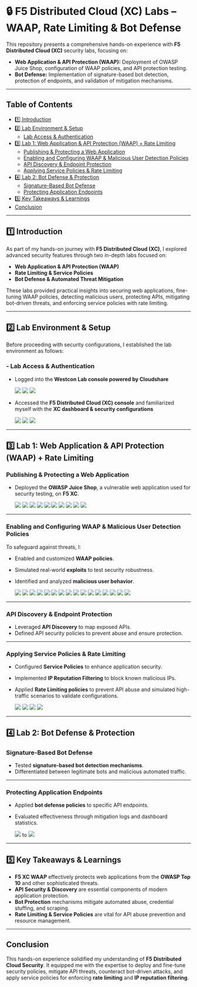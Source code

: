 # 🔒 F5 Distributed Cloud (XC) Labs – WAAP, Rate Limiting & Bot Defense  

This repository presents a comprehensive hands-on experience with **F5 Distributed Cloud (XC)** security labs, focusing on:  
   - **Web Application & API Protection (WAAP):** Deployment of OWASP Juice Shop, configuration of WAAP policies, and API protection testing.  
   - **Bot Defense:** Implementation of signature-based bot detection, protection of endpoints, and validation of mitigation mechanisms.  

---

##  Table of Contents  

- [1️⃣ Introduction](#1️⃣-introduction)  
- [2️⃣ Lab Environment & Setup](#2️⃣-lab-environment--setup)  
  - [Lab Access & Authentication](#-lab-access--authentication)  
- [3️⃣ Lab 1: Web Application & API Protection (WAAP) + Rate Limiting](#3️⃣-lab-1-web-application--api-protection-waap--rate-limiting)  
  - [Publishing & Protecting a Web Application](#publishing--protecting-a-web-application)  
  - [Enabling and Configuring WAAP & Malicious User Detection Policies](#enabling-and-configuring-waap--malicious-user-detection-policies)  
  - [API Discovery & Endpoint Protection](#api-discovery--endpoint-protection)  
  - [Applying Service Policies & Rate Limiting](#applying-service-policies--rate-limiting)  
- [4️⃣ Lab 2: Bot Defense & Protection](#4️⃣-lab-2-bot-defense--protection)  
  - [Signature-Based Bot Defense](#signature-based-bot-defense)  
  - [Protecting Application Endpoints](#protecting-application-endpoints)  
- [5️⃣ Key Takeaways & Learnings](#5️⃣-key-takeaways--learnings)  
- [Conclusion](#conclusion)  

---

## **1️⃣ Introduction**  
As part of my hands-on journey with **F5 Distributed Cloud (XC)**, I explored advanced security features through two in-depth labs focused on:  

- **Web Application & API Protection (WAAP)**  
- **Rate Limiting & Service Policies**  
- **Bot Defense & Automated Threat Mitigation**  

These labs provided practical insights into securing web applications, fine-tuning WAAP policies, detecting malicious users, protecting APIs, mitigating bot-driven threats, and enforcing service policies with rate limiting.  

---

## **2️⃣ Lab Environment & Setup**  

Before proceeding with security configurations, I established the lab environment as follows:  

### **- Lab Access & Authentication**  
- Logged into the **Westcon Lab console powered by Cloudshare**  

  <img src="Images/1.png">  
  <img src="Images/2.png">  
  <img src="Images/3.png">  

- Accessed the **F5 Distributed Cloud (XC) console** and familiarized myself with the **XC dashboard & security configurations**  

  <img src="Images/4.png">  
  <img src="Images/5.png">  
  <img src="Images/6.png">  

---

## **3️⃣ Lab 1: Web Application & API Protection (WAAP) + Rate Limiting**  

### **Publishing & Protecting a Web Application**  
- Deployed the **OWASP Juice Shop**, a vulnerable web application used for security testing, on **F5 XC**.  

  <img src="Images/7.png">  
  <img src="Images/8.png">  
  <img src="Images/9.png">  
  <img src="Images/10.png">  
  <img src="Images/11.png">  
  <img src="Images/12.png">  
  <img src="Images/13.png">  
  <img src="Images/14.png">  
  <img src="Images/15.png">  
  <img src="Images/16.png">  

---

### **Enabling and Configuring WAAP & Malicious User Detection Policies**  
To safeguard against threats, I:  
- Enabled and customized **WAAP policies**.  
- Simulated real-world **exploits** to test security robustness.  
- Identified and analyzed **malicious user behavior**.  

  <img src="Images/17.png">  
  <img src="Images/18.png">  
  <img src="Images/19.png">  
  <img src="Images/20.png">  
  <img src="Images/21.png">  
  <img src="Images/22.png">  
  <img src="Images/23.png">  
  <img src="Images/24.png">  
  <img src="Images/25.png">  
  <img src="Images/26.png">  
  <img src="Images/27.png">  
  <img src="Images/28.png">  
  <img src="Images/29.png">  
  <img src="Images/30.png">  
  <img src="Images/31.png">  
  <img src="Images/32.png">  

---

### **API Discovery & Endpoint Protection**  
- Leveraged **API Discovery** to map exposed APIs.  
- Defined API security policies to prevent abuse and ensure protection.  

---

### **Applying Service Policies & Rate Limiting**  
- Configured **Service Policies** to enhance application security.  
- Implemented **IP Reputation Filtering** to block known malicious IPs.  
- Applied **Rate Limiting policies** to prevent API abuse and simulated high-traffic scenarios to validate configurations.  

  <img src="Images/33.png">  
  <img src="Images/34.png">  
  <img src="Images/35.png">  
  <img src="Images/36.png">  

---

## **4️⃣ Lab 2: Bot Defense & Protection**  

### **Signature-Based Bot Defense**  
- Tested **signature-based bot detection mechanisms**.  
- Differentiated between legitimate bots and malicious automated traffic.  

---

### **Protecting Application Endpoints**  
- Applied **bot defense policies** to specific API endpoints.  
- Evaluated effectiveness through mitigation logs and dashboard statistics.  

  <img src="Images/37.png"> to <img src="Images/57.png">  

---

## **5️⃣ Key Takeaways & Learnings**  

- **F5 XC WAAP** effectively protects web applications from the **OWASP Top 10** and other sophisticated threats.  
- **API Security & Discovery** are essential components of modern application protection.  
- **Bot Protection** mechanisms mitigate automated abuse, credential stuffing, and scraping.  
- **Rate Limiting & Service Policies** are vital for API abuse prevention and resource management.  

---

## **Conclusion**  

This hands-on experience solidified my understanding of **F5 Distributed Cloud Security**. It equipped me with the expertise to deploy and fine-tune security policies, mitigate API threats, counteract bot-driven attacks, and apply service policies for enforcing **rate limiting** and **IP reputation filtering**.  

